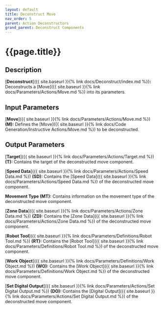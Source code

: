 ```yaml
---
layout: default
title: Deconstruct Move
nav_order: 5
parent: Action Deconstructors
grand_parent: Deconstruct Components
---
```


# **{{page.title}}**

## **Description**

[**Deconstruct**]({{ site.baseurl }}{% link docs/Deconstruct/index.md %})**:** 
Deconstructs a [Move]({{ site.baseurl }}{% link docs/Parameters/Actions/Move.md %}) into its parameters.

## **Input Parameters**

[**Move**]({{ site.baseurl }}{% link docs/Parameters/Actions/Move.md %}) **(M):** Defines the [Move]({{ site.baseurl }}{% link docs/Code Generation/Instructive Actions/Move.md %}) to be deconstructed.

## **Output Parameters**

[**Target**]({{ site.baseurl }}{% link docs/Parameters/Actions/Target.md %}) **(T):** Contains the target of the deconstructed move component.

[**Speed Data**]({{ site.baseurl }}{% link docs/Parameters/Actions/Speed Data.md %}) **(SD):** Contains the [Speed Data]({{ site.baseurl }}{% link docs/Parameters/Actions/Speed Data.md %}) of the deconstructed move component.

**Movement Type (MT):** Contains information on the movement type of the deconstructed move component.

[**Zone Data**]({{ site.baseurl }}{% link docs/Parameters/Actions/Zone Data.md %}) **(ZD):** Contains the [Zone Data]({{ site.baseurl }}{% link docs/Parameters/Actions/Zone Data.md %}) of the deconstructed move component.

[**Robot Tool**]({{ site.baseurl }}{% link docs/Parameters/Definitions/Robot Tool.md %}) **(RT):** Contains the [Robot Tool]({{ site.baseurl }}{% link docs/Parameters/Definitions/Robot Tool.md %}) of the deconstructed move component.

[**Work Object**]({{ site.baseurl }}{% link docs/Parameters/Definitions/Work Object.md %}) **(WO):** Contains the [Work Object]({{ site.baseurl }}{% link docs/Parameters/Definitions/Work Object.md %}) of the deconstructed move component.
 
[**Set Digital Output**]({{ site.baseurl }}{% link docs/Parameters/Actions/Set Digital Output.md %}) **(DO):** Contains the [Digital Output]({{ site.baseurl }}{% link docs/Parameters/Actions/Set Digital Output.md %}) of the deconstructed move component.

